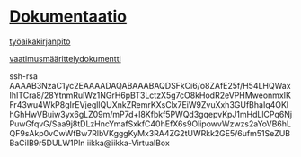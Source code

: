 # [Dokumentaatio](https://github.com/iikkamatias/ot-harjoitustyo/tree/master/dokumentointi)

[työaikakirjanpito](https://github.com/iikkamatias/ot-harjoitustyo/blob/master/dokumentointi/tuntikirjanpito.md)

[vaatimusmäärittelydokumentti](https://github.com/iikkamatias/ot-harjoitustyo/blob/master/dokumentointi/vaatimusmaarittely.md)



ssh-rsa AAAAB3NzaC1yc2EAAAADAQABAAABAQDSFkCi6/o8ZAfE25f/H54LHQWaxIhITCra8/28YtnmRulWz1NGrH6pBT3LctzX5g7cO8kHodR2eVPHMweonmxIKFr43wu4WkP8gIrEVjegllQUXnkZRemrKXsClx7EiW9ZvuXxh3GUfBhaIq4OKlhGhHwVBuiw3yx6gLZ09m/mP7d+l8Kfbkf5PWQd3gqepvKpJ1mHdLlCPq6NjPuwGfqvG/Saa9j8tDLzHncYmafSxkfC40hEfX6s9OlipowvWzwzs2aYoVB6hLQF9sAkp0vCwWfBw7RlbVKgggKyMx3RA4ZG2tUWRkk2GE5/6ufm51SeZUBBaCiIB9r5DULW1Pln iikka@iikka-VirtualBox

